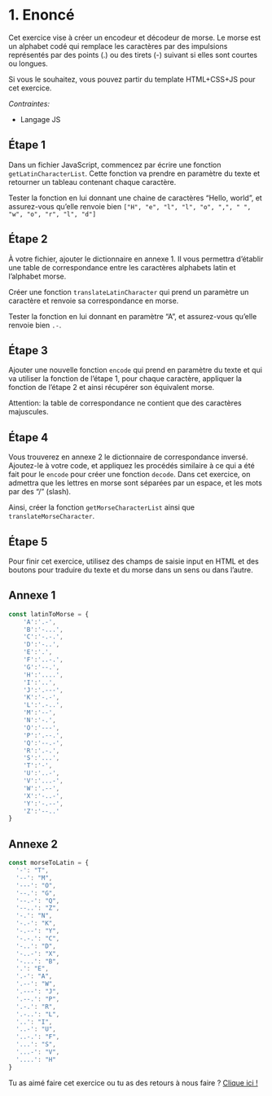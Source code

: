 # 1. Enoncé

Cet exercice vise à créer un encodeur et décodeur de morse. Le morse est un alphabet codé qui remplace les caractères par des impulsions représentés par des points (.) ou des tirets (-) suivant si elles sont courtes ou longues.

Si vous le souhaitez, vous pouvez partir du template HTML+CSS+JS pour cet exercice.

*Contraintes:* 

- Langage JS

## Étape 1

Dans un fichier JavaScript, commencez par écrire une fonction `getLatinCharacterList`. Cette fonction va prendre en paramètre du texte et retourner un tableau contenant chaque caractère.

Tester la fonction en lui donnant une chaine de caractères “Hello, world”, et assurez-vous qu’elle renvoie bien `["H", "e", "l", "l", "o", ",", " ", "w", "o", "r", "l", "d"]`

## Étape 2

À votre fichier, ajouter le dictionnaire en annexe 1. Il vous permettra d’établir une table de correspondance entre les caractères alphabets latin et l’alphabet morse.

Créer une fonction `translateLatinCharacter` qui prend un paramètre un caractère et renvoie sa correspondance en morse.

Tester la fonction en lui donnant en paramètre “A”, et assurez-vous qu’elle renvoie bien `.-`.

## Étape 3

Ajouter une nouvelle fonction `encode` qui prend en paramètre du texte et qui va utiliser la fonction de l’étape 1, pour chaque caractère, appliquer la fonction de l’étape 2 et ainsi récupérer son équivalent morse.

Attention: la table de correspondance ne contient que des caractères majuscules.

## Étape 4

Vous trouverez en annexe 2 le dictionnaire de correspondance inversé. Ajoutez-le à votre code, et appliquez les procédés similaire à ce qui a été fait pour le `encode` pour créer une fonction `decode`.
Dans cet exercice, on admettra que les lettres en morse sont séparées par un espace, et les mots par des “/” (slash).

Ainsi, créer la fonction `getMorseCharacterList` ainsi que `translateMorseCharacter`.

## Étape **5**

Pour finir cet exercice, utilisez des champs de saisie input en HTML et des boutons pour traduire du texte et du morse dans un sens ou dans l’autre.

## Annexe 1

```jsx
const latinToMorse = {
	'A':'.-',
	'B':'-...',
	'C':'-.-.',
	'D':'-..',
	'E':'.',
	'F':'..-.',
	'G':'--.',
	'H':'....',
	'I':'..',
	'J':'.---',
	'K':'-.-',
	'L':'.-..',
	'M':'--',
	'N':'-.',
	'O':'---',
	'P':'.--.',
	'Q':'--.-',
	'R':'.-.',
	'S':'...',
	'T':'-',
	'U':'..-',
	'V':'...-',
	'W':'.--',
	'X':'-..-',
	'Y':'-.--',
	'Z':'--..'
}
```

## Annexe 2

```jsx
const morseToLatin = {
  '-': "T",
  '--': "M",
  '---': "O",
  '--.': "G",
  '--.-': "Q",
  '--..': "Z",
  '-.': "N",
  '-.-': "K",
  '-.--': "Y",
  '-.-.': "C",
  '-..': "D",
  '-..-': "X",
  '-...': "B",
  '.': "E",
  '.-': "A",
  '.--': "W",
  '.---': "J",
  '.--.': "P",
  '.-.': "R",
  '.-..': "L",
  '..': "I",
  '..-': "U",
  '..-.': "F",
  '...': "S",
  '...-': "V",
  '....': "H"
}
```

Tu as aimé faire cet exercice ou tu as des retours à nous faire ? [Clique ici !](https://airtable.com/appXbfdqY0iZhnZgd/shrbWiQDMsH63nsj4)